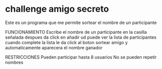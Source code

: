 # challenge amigo secreto
Este es un programa que me permite sortear el nombre de un participante

FUNCIONAMIENTO
Escribe el nombre de un participante en la casilla señalada
despues da click en añadir
ud puede ver la lista de participantes
cuando complete la lista le da click al boton sortear amigo
y automaticamente aparecera el nombre ganador

RESTRICCIONES
Pueden participar hasta 8 usuarios
No se pueden repetir nombres

